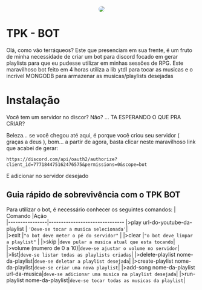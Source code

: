 <p align="center"><img src="https://cdn.discordapp.com/app-icons/777184475162476575/ee9021bafb80913487d7a6512286f5bb.png?size=256" style="border-radius:50%"></p>

# TPK - BOT

Olá, como vão terráqueos?
Este que presenciam em sua frente, é um fruto de minha necessidade de criar  um bot para discord focado em gerar playlists para que eu pudesse utilizar em minhas sessões de RPG.
Este maravilhoso bot feito em 4 horas utiliza a lib ytdl para tocar as musicas e o incrível MONGODB para armazenar as musicas/playlists desejadas

# Instalação

Você tem um servidor no discor? Não? ... TA ESPERANDO O QUE PRA CRIAR?

Beleza... se você chegou até aqui, é porque você criou seu servidor ( graças a deus ), bom... a partir de agora, basta clicar neste maravilhoso link que acabei de gerar:

``https://discord.com/api/oauth2/authorize?client_id=777184475162476575&permissions=0&scope=bot``

E adicionar no servidor desejado

## Guia rápido de sobrevivência com o TPK BOT

Para utilizar o bot, é necessário conhecer os seguintes comandos:
|    Comando     |Ação                           
|----------------|-------------------------------
|>play url-do-youtube-da-playlist | `'Deve-se tocar a musica selecionada'`|            
|>exit          |`"o bot deve meter o pé do servidor"`            |
|>clear |`"o bot deve limpar a playlist"`            |
|>skip          |`deve pular a musica atual que esta tocando`|
|>volume (numero de 0 a 10)|`deve-se ajustar o volume no servidor`|
|>list|`deve-se listar todas as playlists criadas`|
|>delete-playlist nome-da-playlist|`deve-se deletar a playlist desejada`|
|>create-playlist nome-da-playlist|`deve-se criar uma nova playlist`|
|>add-song nome-da-playlist url-da-musica|`deve-se adicionar uma musica na playlist desejada`|
|>run-playlist nome-da-playlist|`deve-se tocar todas as musicas da playlist`|




